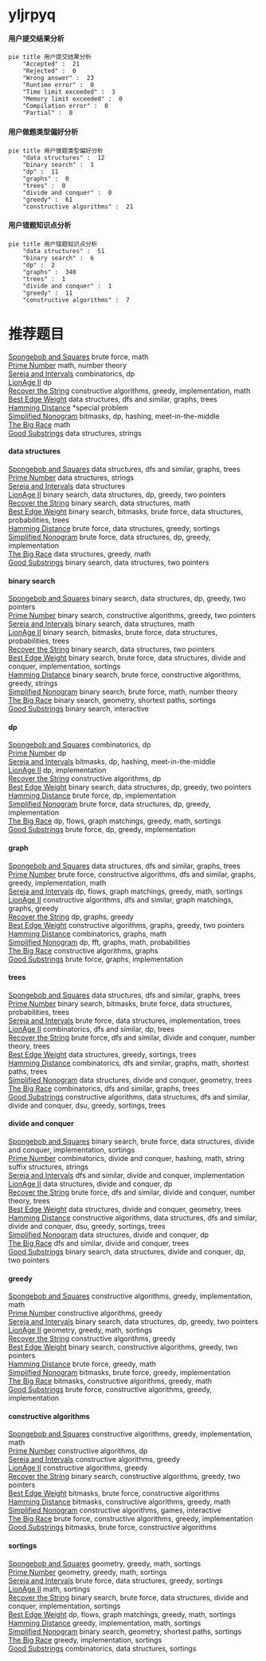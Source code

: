 # yljrpyq
<!-- tabs:start -->
#### **用户提交结果分析**

```mermaid
pie title 用户提交结果分析
    "Accepted" :  21
    "Rejected" :  0
    "Wrong answer" :  23
    "Runtime error" :  0
    "Time limit exceeded" :  3
    "Memory limit exceeded" :  0
    "Compilation error" :  0
    "Partial" :  0
```
#### **用户做题类型偏好分析**

```mermaid
pie title 用户做题类型偏好分析
    "data structures" :  12
    "binary search" :  1
    "dp" :  11
    "graphs" :  0
    "trees" :  0
    "divide and conquer" :  0
    "greedy" :  61
    "constructive algorithms" :  21
```
#### **用户错题知识点分析**

```mermaid
pie title 用户错题知识点分析
    "data structures" :  51
    "binary search" :  6
    "dp" :  2
    "graphs" :  340
    "trees" :  1
    "divide and conquer" :  1
    "greedy" :  11
    "constructive algorithms" :  7
```
<!-- tabs:end -->
# 推荐题目
[Spongebob and Squares](http://codeforces.com/problemset/problem/599/D)		brute force,
                        math		  
[Prime Number](http://codeforces.com/problemset/problem/359/C)		math,
                        number theory		  
[Sereja and Intervals](http://codeforces.com/problemset/problem/367/E)		combinatorics,
                        dp		  
[LionAge II](http://codeforces.com/problemset/problem/73/C)		dp		  
[Recover the String](http://codeforces.com/problemset/problem/708/B)		constructive algorithms,
                        greedy,
                        implementation,
                        math		  
[Best Edge Weight](http://codeforces.com/problemset/problem/827/D)		data structures,
                        dfs and similar,
                        graphs,
                        trees		  
[Hamming Distance](https://codeforces.com/contest/194/problem/E)		*special problem		  
[Simplified Nonogram](http://codeforces.com/problemset/problem/534/F)		bitmasks,
                        dp,
                        hashing,
                        meet-in-the-middle		  
[The Big Race](http://codeforces.com/problemset/problem/592/C)		math		  
[Good Substrings](http://codeforces.com/problemset/problem/271/D)		data structures,
                        strings		  
<!-- tabs:start -->
#### **data structures**
[Spongebob and Squares](http://codeforces.com/problemset/problem/827/D)		data structures,
                        dfs and similar,
                        graphs,
                        trees		  
[Prime Number](http://codeforces.com/problemset/problem/271/D)		data structures,
                        strings		  
[Sereja and Intervals](http://codeforces.com/problemset/problem/1172/F)		data structures		  
[LionAge II](http://codeforces.com/problemset/problem/1492/C)		binary search,
                        data structures,
                        dp,
                        greedy,
                        two pointers		  
[Recover the String](http://codeforces.com/problemset/problem/1490/G)		binary search,
                        data structures,
                        math		  
[Best Edge Weight](http://codeforces.com/problemset/problem/1479/D)		binary search,
                        bitmasks,
                        brute force,
                        data structures,
                        probabilities,
                        trees		  
[Hamming Distance](http://codeforces.com/problemset/problem/1497/A)		brute force,
                        data structures,
                        greedy,
                        sortings		  
[Simplified Nonogram](http://codeforces.com/problemset/problem/1491/C)		brute force,
                        data structures,
                        dp,
                        greedy,
                        implementation		  
[The Big Race](http://codeforces.com/problemset/problem/1492/B)		data structures,
                        greedy,
                        math		  
[Good Substrings](http://codeforces.com/problemset/problem/1436/E)		binary search,
                        data structures,
                        two pointers		  
#### **binary search**
[Spongebob and Squares](http://codeforces.com/problemset/problem/1492/C)		binary search,
                        data structures,
                        dp,
                        greedy,
                        two pointers		  
[Prime Number](http://codeforces.com/problemset/problem/1463/D)		binary search,
                        constructive algorithms,
                        greedy,
                        two pointers		  
[Sereja and Intervals](http://codeforces.com/problemset/problem/1490/G)		binary search,
                        data structures,
                        math		  
[LionAge II](http://codeforces.com/problemset/problem/1479/D)		binary search,
                        bitmasks,
                        brute force,
                        data structures,
                        probabilities,
                        trees		  
[Recover the String](http://codeforces.com/problemset/problem/1436/E)		binary search,
                        data structures,
                        two pointers		  
[Best Edge Weight](http://codeforces.com/problemset/problem/1461/D)		binary search,
                        brute force,
                        data structures,
                        divide and conquer,
                        implementation,
                        sortings		  
[Hamming Distance](http://codeforces.com/problemset/problem/1493/C)		binary search,
                        brute force,
                        constructive algorithms,
                        greedy,
                        strings		  
[Simplified Nonogram](http://codeforces.com/problemset/problem/1487/D)		binary search,
                        brute force,
                        math,
                        number theory		  
[The Big Race](http://codeforces.com/problemset/problem/1486/B)		binary search,
                        geometry,
                        shortest paths,
                        sortings		  
[Good Substrings](http://codeforces.com/problemset/problem/1486/C1)		binary search,
                        interactive		  
#### **dp**
[Spongebob and Squares](http://codeforces.com/problemset/problem/367/E)		combinatorics,
                        dp		  
[Prime Number](http://codeforces.com/problemset/problem/73/C)		dp		  
[Sereja and Intervals](http://codeforces.com/problemset/problem/534/F)		bitmasks,
                        dp,
                        hashing,
                        meet-in-the-middle		  
[LionAge II](http://codeforces.com/problemset/problem/10/B)		dp,
                        implementation		  
[Recover the String](http://codeforces.com/problemset/problem/353/D)		constructive algorithms,
                        dp		  
[Best Edge Weight](http://codeforces.com/problemset/problem/1492/C)		binary search,
                        data structures,
                        dp,
                        greedy,
                        two pointers		  
[Hamming Distance](https://codeforces.com/contest/1457/problem/C)		brute force,
                        dp,
                        implementation		  
[Simplified Nonogram](http://codeforces.com/problemset/problem/1491/C)		brute force,
                        data structures,
                        dp,
                        greedy,
                        implementation		  
[The Big Race](http://codeforces.com/problemset/problem/1437/C)		dp,
                        flows,
                        graph matchings,
                        greedy,
                        math,
                        sortings		  
[Good Substrings](http://codeforces.com/problemset/problem/1499/B)		brute force,
                        dp,
                        greedy,
                        implementation		  
#### **graph**
[Spongebob and Squares](http://codeforces.com/problemset/problem/827/D)		data structures,
                        dfs and similar,
                        graphs,
                        trees		  
[Prime Number](http://codeforces.com/problemset/problem/1487/C)		brute force,
                        constructive algorithms,
                        dfs and similar,
                        graphs,
                        greedy,
                        implementation,
                        math		  
[Sereja and Intervals](http://codeforces.com/problemset/problem/1437/C)		dp,
                        flows,
                        graph matchings,
                        greedy,
                        math,
                        sortings		  
[LionAge II](http://codeforces.com/problemset/problem/1470/D)		constructive algorithms,
                        dfs and similar,
                        graph matchings,
                        graphs,
                        greedy		  
[Recover the String](http://codeforces.com/problemset/problem/1476/C)		dp,
                        graphs,
                        greedy		  
[Best Edge Weight](http://codeforces.com/problemset/problem/1304/D)		constructive algorithms,
                        graphs,
                        greedy,
                        two pointers		  
[Hamming Distance](http://codeforces.com/problemset/problem/1475/C)		combinatorics,
                        graphs,
                        math		  
[Simplified Nonogram](http://codeforces.com/problemset/problem/553/E)		dp,
                        fft,
                        graphs,
                        math,
                        probabilities		  
[The Big Race](http://codeforces.com/problemset/problem/1495/C)		constructive algorithms,
                        graphs		  
[Good Substrings](http://codeforces.com/problemset/problem/1510/K)		brute force,
                        graphs,
                        implementation		  
#### **trees**
[Spongebob and Squares](http://codeforces.com/problemset/problem/827/D)		data structures,
                        dfs and similar,
                        graphs,
                        trees		  
[Prime Number](http://codeforces.com/problemset/problem/1479/D)		binary search,
                        bitmasks,
                        brute force,
                        data structures,
                        probabilities,
                        trees		  
[Sereja and Intervals](http://codeforces.com/problemset/problem/1511/C)		brute force,
                        data structures,
                        implementation,
                        trees		  
[LionAge II](http://codeforces.com/problemset/problem/1499/F)		combinatorics,
                        dfs and similar,
                        dp,
                        trees		  
[Recover the String](http://codeforces.com/problemset/problem/1491/E)		brute force,
                        dfs and similar,
                        divide and conquer,
                        number theory,
                        trees		  
[Best Edge Weight](http://codeforces.com/problemset/problem/1466/D)		data structures,
                        greedy,
                        sortings,
                        trees		  
[Hamming Distance](http://codeforces.com/problemset/problem/1495/D)		combinatorics,
                        dfs and similar,
                        graphs,
                        math,
                        shortest paths,
                        trees		  
[Simplified Nonogram](http://codeforces.com/problemset/problem/1303/G)		data structures,
                        divide and conquer,
                        geometry,
                        trees		  
[The Big Race](http://codeforces.com/problemset/problem/1454/E)		combinatorics,
                        dfs and similar,
                        graphs,
                        trees		  
[Good Substrings](http://codeforces.com/problemset/problem/1494/D)		constructive algorithms,
                        data structures,
                        dfs and similar,
                        divide and conquer,
                        dsu,
                        greedy,
                        sortings,
                        trees		  
#### **divide and conquer**
[Spongebob and Squares](http://codeforces.com/problemset/problem/1461/D)		binary search,
                        brute force,
                        data structures,
                        divide and conquer,
                        implementation,
                        sortings		  
[Prime Number](http://codeforces.com/problemset/problem/1466/G)		combinatorics,
                        divide and conquer,
                        hashing,
                        math,
                        string suffix structures,
                        strings		  
[Sereja and Intervals](http://codeforces.com/problemset/problem/1490/D)		dfs and similar,
                        divide and conquer,
                        implementation		  
[LionAge II](https://codeforces.com/contest/1483/problem/C)		data structures,
                        divide and conquer,
                        dp		  
[Recover the String](http://codeforces.com/problemset/problem/1491/E)		brute force,
                        dfs and similar,
                        divide and conquer,
                        number theory,
                        trees		  
[Best Edge Weight](http://codeforces.com/problemset/problem/1303/G)		data structures,
                        divide and conquer,
                        geometry,
                        trees		  
[Hamming Distance](http://codeforces.com/problemset/problem/1494/D)		constructive algorithms,
                        data structures,
                        dfs and similar,
                        divide and conquer,
                        dsu,
                        greedy,
                        sortings,
                        trees		  
[Simplified Nonogram](http://codeforces.com/problemset/problem/1482/E)		data structures,
                        divide and conquer,
                        dp		  
[The Big Race](http://codeforces.com/problemset/problem/566/C)		dfs and similar,
                        divide and conquer,
                        trees		  
[Good Substrings](http://codeforces.com/problemset/problem/1428/F)		binary search,
                        data structures,
                        divide and conquer,
                        dp,
                        two pointers		  
#### **greedy**
[Spongebob and Squares](http://codeforces.com/problemset/problem/708/B)		constructive algorithms,
                        greedy,
                        implementation,
                        math		  
[Prime Number](http://codeforces.com/problemset/problem/1097/E)		constructive algorithms,
                        greedy		  
[Sereja and Intervals](http://codeforces.com/problemset/problem/1492/C)		binary search,
                        data structures,
                        dp,
                        greedy,
                        two pointers		  
[LionAge II](https://codeforces.com/contest/1496/problem/C)		geometry,
                        greedy,
                        math,
                        sortings		  
[Recover the String](http://codeforces.com/problemset/problem/1493/A)		constructive algorithms,
                        greedy		  
[Best Edge Weight](http://codeforces.com/problemset/problem/1463/D)		binary search,
                        constructive algorithms,
                        greedy,
                        two pointers		  
[Hamming Distance](http://codeforces.com/problemset/problem/1462/C)		brute force,
                        greedy,
                        math		  
[Simplified Nonogram](http://codeforces.com/problemset/problem/1494/B)		bitmasks,
                        brute force,
                        greedy,
                        implementation		  
[The Big Race](http://codeforces.com/problemset/problem/1492/D)		bitmasks,
                        constructive algorithms,
                        greedy,
                        math		  
[Good Substrings](https://codeforces.com/contest/1483/problem/A)		brute force,
                        constructive algorithms,
                        greedy,
                        implementation		  
#### **constructive algorithms**
[Spongebob and Squares](http://codeforces.com/problemset/problem/708/B)		constructive algorithms,
                        greedy,
                        implementation,
                        math		  
[Prime Number](http://codeforces.com/problemset/problem/353/D)		constructive algorithms,
                        dp		  
[Sereja and Intervals](http://codeforces.com/problemset/problem/1097/E)		constructive algorithms,
                        greedy		  
[LionAge II](http://codeforces.com/problemset/problem/1493/A)		constructive algorithms,
                        greedy		  
[Recover the String](http://codeforces.com/problemset/problem/1463/D)		binary search,
                        constructive algorithms,
                        greedy,
                        two pointers		  
[Best Edge Weight](https://codeforces.com/contest/1456/problem/B)		bitmasks,
                        brute force,
                        constructive algorithms		  
[Hamming Distance](http://codeforces.com/problemset/problem/1492/D)		bitmasks,
                        constructive algorithms,
                        greedy,
                        math		  
[Simplified Nonogram](https://codeforces.com/contest/1504/problem/D)		constructive algorithms,
                        games,
                        interactive		  
[The Big Race](https://codeforces.com/contest/1483/problem/A)		brute force,
                        constructive algorithms,
                        greedy,
                        implementation		  
[Good Substrings](https://codeforces.com/contest/1457/problem/D)		bitmasks,
                        brute force,
                        constructive algorithms		  
#### **sortings**
[Spongebob and Squares](https://codeforces.com/contest/1496/problem/C)		geometry,
                        greedy,
                        math,
                        sortings		  
[Prime Number](http://codeforces.com/problemset/problem/1495/A)		geometry,
                        greedy,
                        math,
                        sortings		  
[Sereja and Intervals](http://codeforces.com/problemset/problem/1497/A)		brute force,
                        data structures,
                        greedy,
                        sortings		  
[LionAge II](http://codeforces.com/problemset/problem/1427/A)		math,
                        sortings		  
[Recover the String](http://codeforces.com/problemset/problem/1461/D)		binary search,
                        brute force,
                        data structures,
                        divide and conquer,
                        implementation,
                        sortings		  
[Best Edge Weight](http://codeforces.com/problemset/problem/1437/C)		dp,
                        flows,
                        graph matchings,
                        greedy,
                        math,
                        sortings		  
[Hamming Distance](http://codeforces.com/problemset/problem/1473/A)		greedy,
                        implementation,
                        math,
                        sortings		  
[Simplified Nonogram](http://codeforces.com/problemset/problem/1486/B)		binary search,
                        geometry,
                        shortest paths,
                        sortings		  
[The Big Race](http://codeforces.com/problemset/problem/1480/B)		greedy,
                        implementation,
                        sortings		  
[Good Substrings](http://codeforces.com/problemset/problem/1420/D)		combinatorics,
                        data structures,
                        sortings		  
<!-- tabs:end -->
